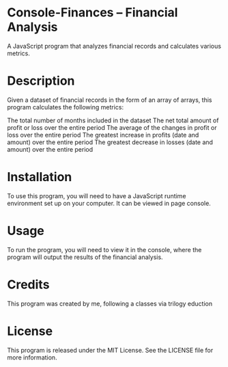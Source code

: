 # Console-Finances – Financial Analysis
A JavaScript program that analyzes financial records and calculates various metrics.

# Description
Given a dataset of financial records in the form of an array of arrays, this program calculates the following metrics:

The total number of months included in the dataset
The net total amount of profit or loss over the entire period
The average of the changes in profit or loss over the entire period
The greatest increase in profits (date and amount) over the entire period
The greatest decrease in losses (date and amount) over the entire period

# Installation
To use this program, you will need to have a JavaScript runtime environment set up on your computer. It can be viewed in page console. 

# Usage
To run the program, you will need to view it in the console, where the program will output the results of the financial analysis. 

# Credits
This program was created by me, following a classes via trilogy eduction

# License
This program is released under the MIT License. See the LICENSE file for more information.